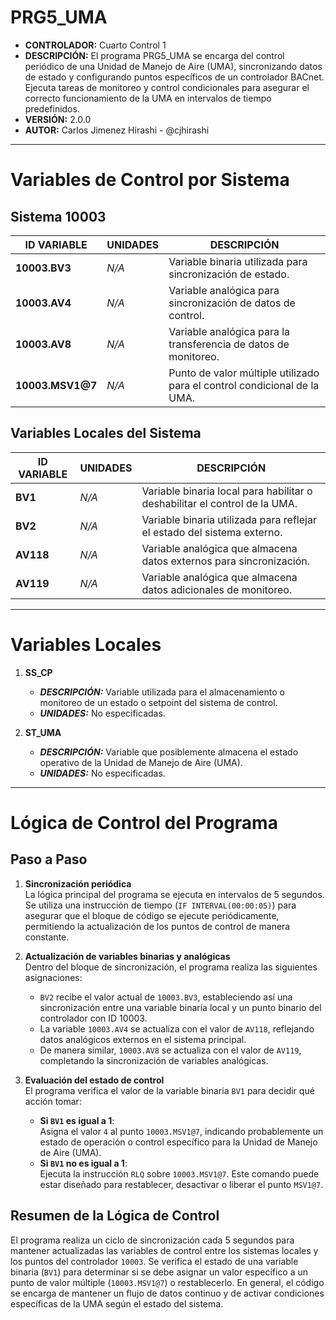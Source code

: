 # PRG5_UMA

- **CONTROLADOR:** Cuarto Control 1
- **DESCRIPCIÓN:** El programa PRG5_UMA se encarga del control periódico de una Unidad de Manejo de Aire (UMA), sincronizando datos de estado y configurando puntos específicos de un controlador BACnet. Ejecuta tareas de monitoreo y control condicionales para asegurar el correcto funcionamiento de la UMA en intervalos de tiempo predefinidos.
- **VERSIÓN:** 2.0.0
- **AUTOR:** Carlos Jimenez Hirashi - @cjhirashi

---

# Variables de Control por Sistema

## Sistema 10003

| **ID VARIABLE** | **UNIDADES** | **DESCRIPCIÓN**                            |
|-----------------|---------------|-------------------------------------------|
| **10003.BV3**   | *N/A*         | Variable binaria utilizada para sincronización de estado. |
| **10003.AV4**   | *N/A*         | Variable analógica para sincronización de datos de control. |
| **10003.AV8**   | *N/A*         | Variable analógica para la transferencia de datos de monitoreo. |
| **10003.MSV1@7**| *N/A*         | Punto de valor múltiple utilizado para el control condicional de la UMA. |

## Variables Locales del Sistema

| **ID VARIABLE** | **UNIDADES** | **DESCRIPCIÓN**                            |
|-----------------|---------------|-------------------------------------------|
| **BV1**         | *N/A*         | Variable binaria local para habilitar o deshabilitar el control de la UMA. |
| **BV2**         | *N/A*         | Variable binaria utilizada para reflejar el estado del sistema externo. |
| **AV118**       | *N/A*         | Variable analógica que almacena datos externos para sincronización. |
| **AV119**       | *N/A*         | Variable analógica que almacena datos adicionales de monitoreo. |

---

# Variables Locales

1. **SS_CP**  
   - ***DESCRIPCIÓN:*** Variable utilizada para el almacenamiento o monitoreo de un estado o setpoint del sistema de control.  
   - ***UNIDADES:*** No especificadas.

2. **ST_UMA**  
   - ***DESCRIPCIÓN:*** Variable que posiblemente almacena el estado operativo de la Unidad de Manejo de Aire (UMA).  
   - ***UNIDADES:*** No especificadas.

---

# Lógica de Control del Programa

## Paso a Paso

1. **Sincronización periódica**  
   La lógica principal del programa se ejecuta en intervalos de 5 segundos. Se utiliza una instrucción de tiempo (`IF INTERVAL(00:00:05)`) para asegurar que el bloque de código se ejecute periódicamente, permitiendo la actualización de los puntos de control de manera constante.

2. **Actualización de variables binarias y analógicas**  
   Dentro del bloque de sincronización, el programa realiza las siguientes asignaciones:

   - `BV2` recibe el valor actual de `10003.BV3`, estableciendo así una sincronización entre una variable binaria local y un punto binario del controlador con ID 10003.
   - La variable `10003.AV4` se actualiza con el valor de `AV118`, reflejando datos analógicos externos en el sistema principal.
   - De manera similar, `10003.AV8` se actualiza con el valor de `AV119`, completando la sincronización de variables analógicas.

3. **Evaluación del estado de control**  
   El programa verifica el valor de la variable binaria `BV1` para decidir qué acción tomar:

   - **Si `BV1` es igual a 1**:  
     Asigna el valor `4` al punto `10003.MSV1@7`, indicando probablemente un estado de operación o control específico para la Unidad de Manejo de Aire (UMA).  
   - **Si `BV1` no es igual a 1**:  
     Ejecuta la instrucción `RLQ` sobre `10003.MSV1@7`. Este comando puede estar diseñado para restablecer, desactivar o liberar el punto `MSV1@7`.

## Resumen de la Lógica de Control

El programa realiza un ciclo de sincronización cada 5 segundos para mantener actualizadas las variables de control entre los sistemas locales y los puntos del controlador `10003`. Se verifica el estado de una variable binaria (`BV1`) para determinar si se debe asignar un valor específico a un punto de valor múltiple (`10003.MSV1@7`) o restablecerlo. En general, el código se encarga de mantener un flujo de datos continuo y de activar condiciones específicas de la UMA según el estado del sistema.

